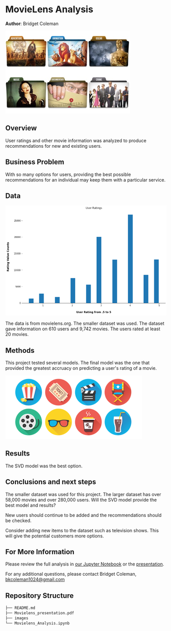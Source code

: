 # MovieLens Analysis

**Author**: Bridget Coleman

![images](images/movie_folders.jpg)

## Overview

User ratings and other movie information was analyzed to produce recommendations for new and existing users.

## Business Problem

With so many options for users, providing the best possible recommendations for an individual may keep them with a particular service.  

## Data

![images](images/User_ratings.png)

The data is from movielens.org.  The smaller dataset was used.  The dataset gave information on 610 users and 9,742 movies.  The users rated at least 20 movies.

## Methods

This project tested several models.  The final model was the one that provided the greatest accruacy on predicting a user's rating of a movie.   

![images](images/movie_recommendations.png)

## Results

The SVD model was the best option.  

 


## Conclusions and next steps

The smaller dataset was used for this project.  The larger dataset has over 58,000 movies and over 280,000 users.  Will the SVD model provide the best model and results?

New users should continue to be added and the recommendations should be checked.

Consider adding new items to the dataset such as television shows.  This will give the potential customers more options.  

## For More Information

Please review the full analysis in [our Jupyter Notebook](https://github.com/bkcoleman1024/Microsoft_Analysis/blob/main/Microsoft_Analysis.ipynb) or the [presentation](https://github.com/bkcoleman1024/Microsoft_Analysis/blob/main/Microsoft%20presentation.pdf).

For any additional questions, please contact Bridget Coleman, bkcoleman1024@gmail.com

## Repository Structure


```
├── README.md   
├── Movielens_presentation.pdf
├── images            
└── Movielens_Analysis.ipynb         
```
